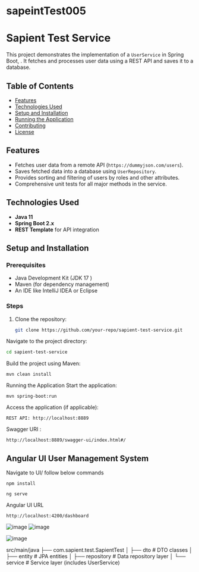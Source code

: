 # sapeintTest005

# Sapient Test Service

This project demonstrates the implementation of a `UserService` in Spring Boot, . It fetches and processes user data using a REST API and saves it to a database.

## Table of Contents
- [Features](#features)
- [Technologies Used](#technologies-used)
- [Setup and Installation](#setup-and-installation)
- [Running the Application](#running-the-application)
- [Contributing](#contributing)
- [License](#license)

## Features
- Fetches user data from a remote API (`https://dummyjson.com/users`).
- Saves fetched data into a database using `UserRepository`.
- Provides sorting and filtering of users by roles and other attributes.
- Comprehensive unit tests for all major methods in the service.

## Technologies Used
- **Java 11**
- **Spring Boot 2.x**
- **REST Template** for API integration

## Setup and Installation

### Prerequisites
- Java Development Kit (JDK 17 )
- Maven (for dependency management)
- An IDE like IntelliJ IDEA or Eclipse

### Steps
1. Clone the repository:
   ```bash
   git clone https://github.com/your-repo/sapient-test-service.git


Navigate to the project directory:
```bash
cd sapient-test-service
```
Build the project using Maven:
```
mvn clean install
```
Running the Application
Start the application:
```
mvn spring-boot:run
```
Access the application (if applicable):
```
REST API: http://localhost:8889
```
Swagger URI :
```
http://localhost:8889/swagger-ui/index.html#/
```

## Angular UI User Management System
Navigate to UI/
follow below commands
```
npm install
```
```
ng serve
```

Angular UI URL
```
http://localhost:4200/dashboard
```
![image](https://github.com/user-attachments/assets/333dc528-7009-4c3d-8d0f-e9521571d968)
![image](https://github.com/user-attachments/assets/31acd870-f5d2-4762-82b7-1624df890b72)

![image](https://github.com/user-attachments/assets/382788f5-c7b8-465b-b0e4-199177003f23)


src/main/java
├── com.sapient.test.SapientTest
│   ├── dto        # DTO classes
│   ├── entity     # JPA entities
│   ├── repository # Data repository layer
│   └── service    # Service layer (includes UserService)
